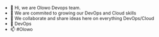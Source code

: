 - 👋 Hi, we are Olowo Devops team.
- 👀 We are commited to growing our DevOps and Cloud skills
- 🌱 We collaborate and share ideas here on everything DevOps/Cloud
- 💞️ DevOps
- 📫 #Olowo

<!---
olowo-devops/olowo-devops is a ✨ special ✨ repository because its `README.md` (this file) appears on your GitHub profile.
You can click the Preview link to take a look at your changes.
--->
